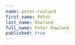 ```yaml
---
name: peter-rowland
first_name: Peter
last_name: Rowland
full_name: Peter Rowland
published: true
---
```

